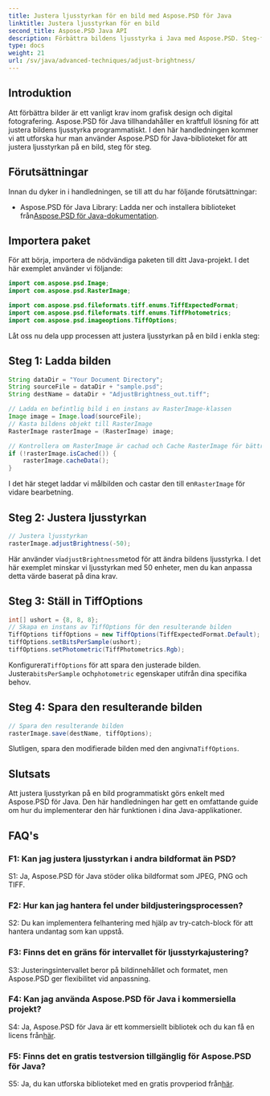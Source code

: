 ```yaml
---
title: Justera ljusstyrkan för en bild med Aspose.PSD för Java
linktitle: Justera ljusstyrkan för en bild
second_title: Aspose.PSD Java API
description: Förbättra bildens ljusstyrka i Java med Aspose.PSD. Steg-för-steg-guide för att justera bildens ljusstyrka programmatiskt.
type: docs
weight: 21
url: /sv/java/advanced-techniques/adjust-brightness/
---
```

## Introduktion

Att förbättra bilder är ett vanligt krav inom grafisk design och digital fotografering. Aspose.PSD för Java tillhandahåller en kraftfull lösning för att justera bildens ljusstyrka programmatiskt. I den här handledningen kommer vi att utforska hur man använder Aspose.PSD för Java-biblioteket för att justera ljusstyrkan på en bild, steg för steg.

## Förutsättningar

Innan du dyker in i handledningen, se till att du har följande förutsättningar:

-  Aspose.PSD för Java Library: Ladda ner och installera biblioteket från[Aspose.PSD för Java-dokumentation](https://reference.aspose.com/psd/java/).

## Importera paket

För att börja, importera de nödvändiga paketen till ditt Java-projekt. I det här exemplet använder vi följande:

```java
import com.aspose.psd.Image;
import com.aspose.psd.RasterImage;

import com.aspose.psd.fileformats.tiff.enums.TiffExpectedFormat;
import com.aspose.psd.fileformats.tiff.enums.TiffPhotometrics;
import com.aspose.psd.imageoptions.TiffOptions;
```

Låt oss nu dela upp processen att justera ljusstyrkan på en bild i enkla steg:

## Steg 1: Ladda bilden

```java
String dataDir = "Your Document Directory";
String sourceFile = dataDir + "sample.psd";
String destName = dataDir + "AdjustBrightness_out.tiff";

// Ladda en befintlig bild i en instans av RasterImage-klassen
Image image = Image.load(sourceFile);
// Kasta bildens objekt till RasterImage
RasterImage rasterImage = (RasterImage) image;

// Kontrollera om RasterImage är cachad och Cache RasterImage för bättre prestanda
if (!rasterImage.isCached()) {
    rasterImage.cacheData();
}
```

 I det här steget laddar vi målbilden och castar den till en`RasterImage` för vidare bearbetning.

## Steg 2: Justera ljusstyrkan

```java
// Justera ljusstyrkan
rasterImage.adjustBrightness(-50);
```

 Här använder vi`adjustBrightness`metod för att ändra bildens ljusstyrka. I det här exemplet minskar vi ljusstyrkan med 50 enheter, men du kan anpassa detta värde baserat på dina krav.

## Steg 3: Ställ in TiffOptions

```java
int[] ushort = {8, 8, 8};
// Skapa en instans av TiffOptions för den resulterande bilden
TiffOptions tiffOptions = new TiffOptions(TiffExpectedFormat.Default);
tiffOptions.setBitsPerSample(ushort);
tiffOptions.setPhotometric(TiffPhotometrics.Rgb);
```

 Konfigurera`TiffOptions` för att spara den justerade bilden. Justera`bitsPerSample` och`photometric` egenskaper utifrån dina specifika behov.

## Steg 4: Spara den resulterande bilden

```java
// Spara den resulterande bilden
rasterImage.save(destName, tiffOptions);
```

 Slutligen, spara den modifierade bilden med den angivna`TiffOptions`.

## Slutsats

Att justera ljusstyrkan på en bild programmatiskt görs enkelt med Aspose.PSD för Java. Den här handledningen har gett en omfattande guide om hur du implementerar den här funktionen i dina Java-applikationer.

## FAQ's

### F1: Kan jag justera ljusstyrkan i andra bildformat än PSD?

S1: Ja, Aspose.PSD för Java stöder olika bildformat som JPEG, PNG och TIFF.

### F2: Hur kan jag hantera fel under bildjusteringsprocessen?

S2: Du kan implementera felhantering med hjälp av try-catch-block för att hantera undantag som kan uppstå.

### F3: Finns det en gräns för intervallet för ljusstyrkajustering?

S3: Justeringsintervallet beror på bildinnehållet och formatet, men Aspose.PSD ger flexibilitet vid anpassning.

### F4: Kan jag använda Aspose.PSD för Java i kommersiella projekt?

 S4: Ja, Aspose.PSD för Java är ett kommersiellt bibliotek och du kan få en licens från[här](https://purchase.aspose.com/buy).

### F5: Finns det en gratis testversion tillgänglig för Aspose.PSD för Java?

 S5: Ja, du kan utforska biblioteket med en gratis provperiod från[här](https://releases.aspose.com/).